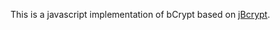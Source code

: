 This is a javascript implementation of bCrypt based on [jBcrypt](http://www.mindrot.org/projects/jBCrypt/).
